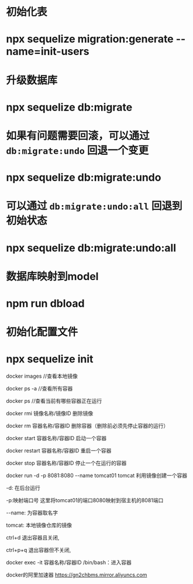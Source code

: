 # 初始化表
# npx sequelize migration:generate --name=init-users

# 升级数据库
# npx sequelize db:migrate
# 如果有问题需要回滚，可以通过 `db:migrate:undo` 回退一个变更
# npx sequelize db:migrate:undo
# 可以通过 `db:migrate:undo:all` 回退到初始状态
# npx sequelize db:migrate:undo:all
# 数据库映射到model 
# npm run dbload
# 初始化配置文件
# npx sequelize init

docker images        //查看本地镜像

docker ps -a         //查看所有容器

docker ps            //查看当前有哪些容器正在运行

docker rmi 镜像名称/镜像ID    删除镜像

docker rm 容器名称/容器ID     删除容器（删除前必须先停止容器的运行）

docker start 容器名称/容器ID      启动一个容器

docker restart 容器名称/容器ID     重启一个容器

docker stop 容器名称/容器ID     停止一个在运行的容器

docker run -d -p 8081:8080 --name tomcat01 tomcat 利用镜像创建一个容器

-d: 在后台运行

-p:映射端口号 这里将tomcat01的端口8080映射到宿主机的8081端口

--name: 为容器取名字

tomcat: 本地镜像仓库的镜像 

ctrl+d 退出容器且关闭,

ctrl+p+q 退出容器但不关闭,

docker exec -it 容器名称/容器ID /bin/bash：进入容器

docker的阿里加速器 https://gn2chbms.mirror.aliyuncs.com